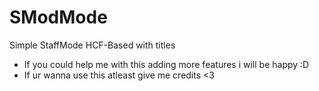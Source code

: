 # SModMode
Simple StaffMode HCF-Based with titles

- If you could help me with this adding more features i will be happy :D
- If ur wanna use this atleast give me credits <3

